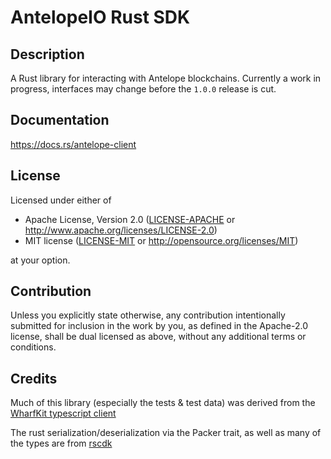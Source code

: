 # AntelopeIO Rust SDK

## Description
A Rust library for interacting with Antelope blockchains.  Currently a work in progress, interfaces may change before the `1.0.0` release is cut.

## Documentation
https://docs.rs/antelope-client

## License
Licensed under either of

* Apache License, Version 2.0
  ([LICENSE-APACHE](LICENSE-APACHE) or http://www.apache.org/licenses/LICENSE-2.0)
* MIT license
  ([LICENSE-MIT](LICENSE-MIT) or http://opensource.org/licenses/MIT)

at your option.

## Contribution
Unless you explicitly state otherwise, any contribution intentionally submitted
for inclusion in the work by you, as defined in the Apache-2.0 license, shall be
dual licensed as above, without any additional terms or conditions.

## Credits
Much of this library (especially the tests & test data) was derived from the [WharfKit typescript client](https://github.com/wharfkit/antelope)

The rust serialization/deserialization via the Packer trait, as well as many of the types are from [rscdk](https://github.com/uuosio/rscdk)
